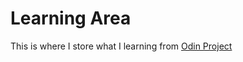 # Learning Area

This is where I store what I learning from [Odin Project](https://www.theodinproject.com)
